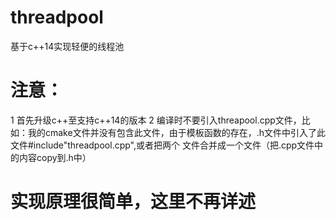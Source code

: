 # threadpool
基于c++14实现轻便的线程池
# 注意：
1 首先升级c++至支持c++14的版本
2 编译时不要引入threapool.cpp文件，比如：我的cmake文件并没有包含此文件，由于模板函数的存在，.h文件中引入了此文件#include"threadpool.cpp",或者把两个
  文件合并成一个文件（把.cpp文件中的内容copy到.h中）
# 实现原理很简单，这里不再详述
